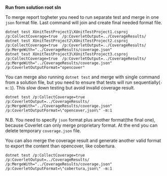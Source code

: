 **Run from solution root sln**

To merge report togheter you need to run separate test and merge in one `json` format file.
Last command will join and create final needed format file.

```
dotnet test XUnitTestProject1\XUnitTestProject1.csproj /p:CollectCoverage=true  /p:CoverletOutput=../CoverageResults/
dotnet test XUnitTestProject2\XUnitTestProject2.csproj /p:CollectCoverage=true  /p:CoverletOutput=../CoverageResults/ /p:MergeWith="../CoverageResults/coverage.json"
dotnet test XUnitTestProject3\XUnitTestProject3.csproj /p:CollectCoverage=true  /p:CoverletOutput=../CoverageResults/ /p:MergeWith="../CoverageResults/coverage.json" /p:CoverletOutputFormat="opencover"
```

You can merge also running `dotnet test` and merge with single command from a solution file, but you need to ensure that tests will run sequentially(`-m:1`). This slow down testing but avoid invalid coverage result.

```
dotnet test /p:CollectCoverage=true  /p:CoverletOutput=../CoverageResults/ /p:MergeWith="../CoverageResults/coverage.json" /p:CoverletOutputFormat=\"opencover,json\" -m:1
```
N.B. You need to specify `json` format plus another format(the final one), because Coverlet can only merge proprietary format. At the end you can delete temporary `coverage.json` file.

You can also merge the coverage result and generate another valid format to export the content than opencover, like cobertura.

```
dotnet test /p:CollectCoverage=true  /p:CoverletOutput=../CoverageResults/ /p:MergeWith="../CoverageResults/coverage.json" /p:CoverletOutputFormat=\"cobertura,json\" -m:1
```
